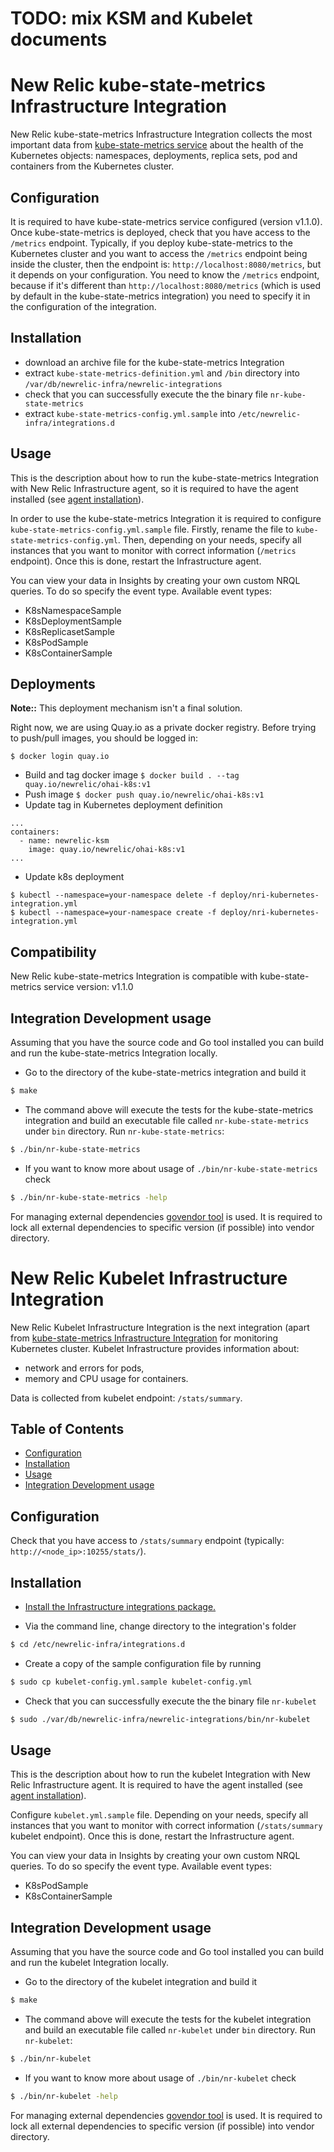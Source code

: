 # TODO: mix KSM and Kubelet documents

# New Relic kube-state-metrics Infrastructure Integration

New Relic kube-state-metrics Infrastructure Integration collects the most important data from [kube-state-metrics service](https://github.com/kubernetes/kube-state-metrics) about the health of the Kubernetes objects: namespaces, deployments, replica sets, pod and containers from the Kubernetes cluster.

## Configuration
It is required to have kube-state-metrics service configured (version v1.1.0). Once kube-state-metrics is deployed, check that you have access to the `/metrics` endpoint. Typically, if you deploy kube-state-metrics to the Kubernetes cluster and you want to access the `/metrics` endpoint being inside the cluster, then the endpoint is: `http://localhost:8080/metrics`, but it depends on your configuration. You need to know the `/metrics` endpoint, because if it's different than `http://localhost:8080/metrics` (which is used by default in the kube-state-metrics integration) you need to specify it in the configuration of the integration.

## Installation
* download an archive file for the kube-state-metrics Integration
* extract `kube-state-metrics-definition.yml` and `/bin` directory into `/var/db/newrelic-infra/newrelic-integrations`
* check that you can successfully execute the the binary file `nr-kube-state-metrics`
* extract `kube-state-metrics-config.yml.sample` into `/etc/newrelic-infra/integrations.d`

## Usage
This is the description about how to run the kube-state-metrics Integration with New Relic Infrastructure agent, so it is required to have the agent installed (see [agent installation](https://docs.newrelic.com/docs/infrastructure/new-relic-infrastructure/installation/install-infrastructure-linux)).

In order to use the kube-state-metrics Integration it is required to configure `kube-state-metrics-config.yml.sample` file. Firstly, rename the file to `kube-state-metrics-config.yml`. Then, depending on your needs, specify all instances that you want to monitor with correct information (`/metrics` endpoint). Once this is done, restart the Infrastructure agent.

You can view your data in Insights by creating your own custom NRQL queries. To do so specify the event type. Available event types:
- K8sNamespaceSample
- K8sDeploymentSample
- K8sReplicasetSample
- K8sPodSample
- K8sContainerSample

## Deployments

**Note::** This deployment mechanism isn't a final solution.

Right now, we are using Quay.io as a private docker registry. Before trying to
push/pull images, you should be logged in:

`$ docker login quay.io`

- Build and tag docker image
`$ docker build . --tag quay.io/newrelic/ohai-k8s:v1`
- Push image
`$ docker push quay.io/newrelic/ohai-k8s:v1`
- Update tag in Kubernetes deployment definition
```
...
containers:
  - name: newrelic-ksm
    image: quay.io/newrelic/ohai-k8s:v1
...
```
- Update k8s deployment
```
$ kubectl --namespace=your-namespace delete -f deploy/nri-kubernetes-integration.yml
$ kubectl --namespace=your-namespace create -f deploy/nri-kubernetes-integration.yml
```

## Compatibility
New Relic kube-state-metrics Integration is compatible with kube-state-metrics service version: v1.1.0

## Integration Development usage
Assuming that you have the source code and Go tool installed you can build and run the kube-state-metrics Integration locally.
* Go to the directory of the kube-state-metrics integration and build it
```bash
$ make
```
* The command above will execute the tests for the kube-state-metrics integration and build an executable file called `nr-kube-state-metrics` under `bin` directory. Run `nr-kube-state-metrics`:
```bash
$ ./bin/nr-kube-state-metrics
```
* If you want to know more about usage of `./bin/nr-kube-state-metrics` check
```bash
$ ./bin/nr-kube-state-metrics -help
```

For managing external dependencies [govendor tool](https://github.com/kardianos/govendor) is used. It is required to lock all external dependencies to specific version (if possible) into vendor directory.

New Relic Kubelet Infrastructure Integration
============================================

New Relic Kubelet Infrastructure Integration is the next integration (apart from [kube-state-metrics Infrastructure Integration](https://github.com/newrelic/infra-integrations-beta/tree/master/integrations/kube-state-metrics) for monitoring Kubernetes cluster. Kubelet Infrastructure provides information about:

* network and errors for pods,
* memory and CPU usage for containers.

Data is collected from kubelet endpoint: `/stats/summary`. 

Table of Contents
-----------------

* [Configuration](#configuration)
* [Installation](#installation)
* [Usage](#usage)
* [Integration Development usage](#integration-development-usage)

Configuration
-----------------

Check that you have access to `/stats/summary` endpoint (typically: `http://<node_ip>:10255/stats/`).

Installation
-----------------

* [Install the Infrastructure integrations package.](https://docs.newrelic.com/docs/infrastructure/host-integrations/installation/install-host-integrations-built-new-relic)

* Via the command line, change directory to the integration's folder

```bash
$ cd /etc/newrelic-infra/integrations.d
```

* Create a copy of the sample configuration file by running

```bash
$ sudo cp kubelet-config.yml.sample kubelet-config.yml
```

* Check that you can successfully execute the the binary file `nr-kubelet`

```bash
$ sudo ./var/db/newrelic-infra/newrelic-integrations/bin/nr-kubelet
```

Usage
-----------------

This is the description about how to run the kubelet Integration with New Relic Infrastructure agent. It is required to have the agent installed (see [agent installation](https://docs.newrelic.com/docs/infrastructure/new-relic-infrastructure/installation/install-infrastructure-linux)).

Configure `kubelet.yml.sample` file. Depending on your needs, specify all instances that you want to monitor with correct information (`/stats/summary` kubelet endpoint). Once this is done, restart the Infrastructure agent.

You can view your data in Insights by creating your own custom NRQL queries. To do so specify the event type. Available event types:

* K8sPodSample
* K8sContainerSample

Integration Development usage
-----------------

Assuming that you have the source code and Go tool installed you can build and run the kubelet Integration locally.

* Go to the directory of the kubelet integration and build it

```bash
$ make
```

* The command above will execute the tests for the kubelet integration and build an executable file called `nr-kubelet` under `bin` directory. Run `nr-kubelet`:

```bash
$ ./bin/nr-kubelet
```

* If you want to know more about usage of `./bin/nr-kubelet` check

```bash
$ ./bin/nr-kubelet -help
```

For managing external dependencies [govendor tool](https://github.com/kardianos/govendor) is used. It is required to lock all external dependencies to specific version (if possible) into vendor directory.
